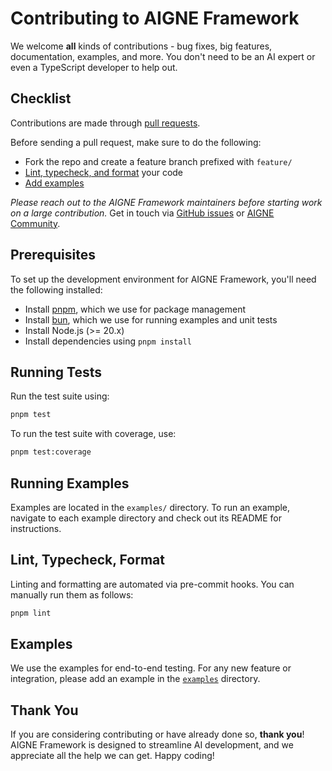 # Contributing to AIGNE Framework

We welcome **all** kinds of contributions - bug fixes, big features, documentation, examples, and more. You don't need to be an AI expert or even a TypeScript developer to help out.

## Checklist

Contributions are made through [pull requests](https://help.github.com/articles/using-pull-requests/).

Before sending a pull request, make sure to do the following:

* Fork the repo and create a feature branch prefixed with `feature/`
* [Lint, typecheck, and format](#lint-typecheck-format) your code
* [Add examples](#examples)

*Please reach out to the AIGNE Framework maintainers before starting work on a large contribution.* Get in touch via [GitHub issues](https://github.com/AIGNE-io/aigne-framework/issues) or [AIGNE Community](https://community.arcblock.io/discussions/boards/aigne).

## Prerequisites

To set up the development environment for AIGNE Framework, you'll need the following installed:

* Install [pnpm](https://pnpm.io/), which we use for package management
* Install [bun](https://bun.sh/), which we use for running examples and unit tests
* Install Node.js (>= 20.x)
* Install dependencies using `pnpm install`

## Running Tests

Run the test suite using:

```bash
pnpm test
```

To run the test suite with coverage, use:

```bash
pnpm test:coverage
```

## Running Examples

Examples are located in the `examples/` directory. To run an example, navigate to each example directory and check out its README for instructions.

## Lint, Typecheck, Format

Linting and formatting are automated via pre-commit hooks. You can manually run them as follows:

```bash
pnpm lint
```

## Examples

We use the examples for end-to-end testing. For any new feature or integration, please add an example in the [`examples`](https://github.com/AIGNE-io/aigne-framework/tree/main/examples) directory.

## Thank You

If you are considering contributing or have already done so, **thank you**! AIGNE Framework is designed to streamline AI development, and we appreciate all the help we can get. Happy coding!
